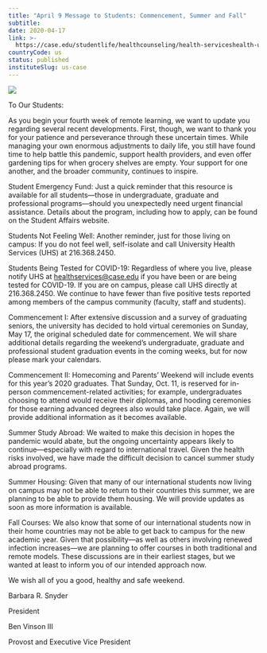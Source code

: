 ```yaml
---
title: "April 9 Message to Students: Commencement, Summer and Fall"
subtitle: 
date: 2020-04-17
link: >-
  https://case.edu/studentlife/healthcounseling/health-serviceshealth-updatescovid-19-campus-communications/april-9-message-students-commencement-summer-and-fall
countryCode: us
status: published
instituteSlug: us-case
---
```

![](https://case.edu/studentlife/healthcounseling/themes/custom/crew/images/CWRU-sign-logo.jpg)

To Our Students:

As you begin your fourth week of remote learning, we want to update you regarding several recent developments. First, though, we want to thank you for your patience and perseverance through these uncertain times. While managing your own enormous adjustments to daily life, you still have found time to help battle this pandemic, support health providers, and even offer gardening tips for when grocery shelves are empty. Your support for one another, and the broader community, continues to inspire.

Student Emergency Fund: Just a quick reminder that this resource is available for all students—those in undergraduate, graduate and professional programs—should you unexpectedly need urgent financial assistance. Details about the program, including how to apply, can be found on the Student Affairs website.

Students Not Feeling Well: Another reminder, just for those living on campus: If you do not feel well, self-isolate and call University Health Services (UHS) at 216.368.2450.

Students Being Tested for COVID-19: Regardless of where you live, please notify UHS at healthservices@case.edu if you have been or are being tested for COVID-19. If you are on campus, please call UHS directly at 216.368.2450. We continue to have fewer than five positive tests reported among members of the campus community (faculty, staff and students).

Commencement I: After extensive discussion and a survey of graduating seniors, the university has decided to hold virtual ceremonies on Sunday, May 17, the original scheduled date for commencement. We will share additional details regarding the weekend’s undergraduate, graduate and professional student graduation events in the coming weeks, but for now please mark your calendars.

Commencement II: Homecoming and Parents’ Weekend will include events for this year’s 2020 graduates. That Sunday, Oct. 11, is reserved for in-person commencement-related activities; for example, undergraduates choosing to attend would receive their diplomas, and hooding ceremonies for those earning advanced degrees also would take place. Again, we will provide additional information as it becomes available.

Summer Study Abroad: We waited to make this decision in hopes the pandemic would abate, but the ongoing uncertainty appears likely to continue—especially with regard to international travel. Given the health risks involved, we have made the difficult decision to cancel summer study abroad programs.

Summer Housing: Given that many of our international students now living on campus may not be able to return to their countries this summer, we are planning to be able to provide them housing. We will provide updates as soon as more information is available.

Fall Courses: We also know that some of our international students now in their home countries may not be able to get back to campus for the new academic year. Given that possibility—as well as others involving renewed infection increases—we are planning to offer courses in both traditional and remote models. These discussions are in their earliest stages, but we wanted at least to inform you of our intended approach now.

We wish all of you a good, healthy and safe weekend.

Barbara R. Snyder

President

Ben Vinson III

Provost and Executive Vice President